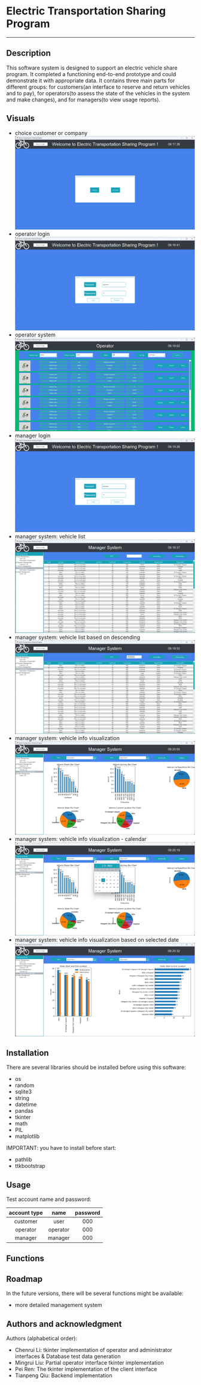 # Electric Transportation Sharing Program
***
## Description
This software system is designed to support an electric vehicle share program. It completed a functioning end-to-end prototype and could demonstrate it with appropriate data. It contains three main parts for different groups: for customers(an interface to reserve and return vehicles and to pay), for operators(to assess the state of the vehicles in the system and make changes), and for managers(to view usage reports).

## Visuals
* choice customer or company
![choice.png](images%2Fchoice.png)
* operator login
![operator_login.png](images%2Foperator_login.png)
* operator system
![operator_system.png](images%2Foperator_system.png)
* manager login
![manager_logini.png](images%2Fmanager_logini.png)
* manager system: vehicle list
![manager_system_vehicle_list.png](images%2Fmanager_system_vehicle_list.png)
* manager system: vehicle list based on descending
![manager_system_vehicle_list_descending.png](images%2Fmanager_system_vehicle_list_descending.png)
* manager system: vehicle info visualization
![manager_system_vehicle_visualization.png](images%2Fmanager_system_vehicle_visualization.png)
* manager system: vehicle info visualization - calendar 
![manager_system_vehicle_visualization_calendar.png](images%2Fmanager_system_vehicle_visualization_calendar.png)
* manager system: vehicle info visualization based on selected date
![manager_system_vehicle_visualization_calendar_info.png](images%2Fmanager_system_vehicle_visualization_calendar_info.png)

## Installation
There are several libraries should be installed before using this software:
* os
* random
* sqlite3
* string
* datetime
* pandas
* tkinter
* math
* PIL
* matplotlib

IMPORTANT: you have to install before start:
* pathlib
* ttkbootstrap

## Usage
Test account name and password:

| account type |   name   | password|
|:------------:|:--------:| :---: |
|   customer   |   user   | 000 |
|   operator   | operator | 000 |
|   manager    | manager  | 000 |

## Functions


## Roadmap
In the future versions, there will be several functions might be available:
* more detailed management system

## Authors and acknowledgment
Authors (alphabetical order): 
* Chenrui Li: tkinter implementation of operator and administrator interfaces & Database test data generation
* Mingrui Liu: Partial operator interface tkinter implementation
* Pei Ren: The tkinter implementation of the client interface
* Tianpeng Qiu: Backend implementation
